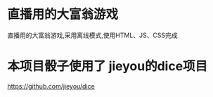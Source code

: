 # 直播用的大富翁游戏
直播用的大富翁游戏,采用离线模式,使用HTML、JS、CSS完成

# 本项目骰子使用了 jieyou的dice项目
https://github.com/jieyou/dice

